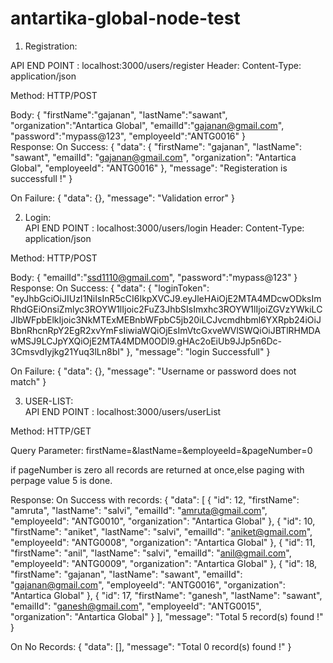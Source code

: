 # antartika-global-node-test


1) Registration:

API END POINT : localhost:3000/users/register
Header:
    Content-Type: application/json

Method: HTTP/POST

Body:
    {
        "firstName":"gajanan",
        "lastName":"sawant",
        "organization":"Antartica Global",
        "emailId":"gajanan@gmail.com",
        "password":"mypass@123",
        "employeeId":"ANTG0016"
    }    
Response:
   On Success:
        {
            "data": {
                "firstName": "gajanan",
                "lastName": "sawant",
                "emailId": "gajanan@gmail.com",
                "organization": "Antartica Global",
                "employeeId": "ANTG0016"
            },
            "message": "Registeration is successfull !"
        }    

   On Failure:
        {
            "data": {},
            "message": "Validation error"
        }

2) Login:        
API END POINT : localhost:3000/users/login
Header:
    Content-Type: application/json

Method: HTTP/POST

Body:
   {
    "emailId":"ssd1110@gmail.com",
    "password":"mypass@123"
  }
Response:
   On Success:
        {
            "data": {
                "loginToken": "eyJhbGciOiJIUzI1NiIsInR5cCI6IkpXVCJ9.eyJleHAiOjE2MTA4MDcwODksImRhdGEiOnsiZmlyc3ROYW1lIjoic2FuZ3JhbSIsImxhc3ROYW1lIjoiZGVzYWkiLCJlbWFpbElkIjoic3NkMTExMEBnbWFpbC5jb20iLCJvcmdhbml6YXRpb24iOiJBbnRhcnRpY2EgR2xvYmFsIiwiaWQiOjEsImVtcGxveWVlSWQiOiJBTlRHMDAwMSJ9LCJpYXQiOjE2MTA4MDM0ODl9.gHAc2oEiUb9JJp5n6Dc-3CmsvdIyjkg21Yuq3lLn8bI"
            },
            "message": "login Successfull"
        }  

   On Failure:
        {
            "data": {},
            "message": "Username or password does not match"
        }

3) USER-LIST:        
API END POINT : localhost:3000/users/userList

Method: HTTP/GET

Query Parameter:
   firstName=&lastName=&employeeId=&pageNumber=0

   if pageNumber is zero all records are returned at once,else paging with perpage value 5 is done.

Response:
   On Success with records:
        {
    "data": [
        {
            "id": 12,
            "firstName": "amruta",
            "lastName": "salvi",
            "emailId": "amruta@gmail.com",
            "employeeId": "ANTG0010",
            "organization": "Antartica Global"
        },
        {
            "id": 10,
            "firstName": "aniket",
            "lastName": "salvi",
            "emailId": "aniket@gmail.com",
            "employeeId": "ANTG0008",
            "organization": "Antartica Global"
        },
        {
            "id": 11,
            "firstName": "anil",
            "lastName": "salvi",
            "emailId": "anil@gmail.com",
            "employeeId": "ANTG0009",
            "organization": "Antartica Global"
        },
        {
            "id": 18,
            "firstName": "gajanan",
            "lastName": "sawant",
            "emailId": "gajanan@gmail.com",
            "employeeId": "ANTG0016",
            "organization": "Antartica Global"
        },
        {
            "id": 17,
            "firstName": "ganesh",
            "lastName": "sawant",
            "emailId": "ganesh@gmail.com",
            "employeeId": "ANTG0015",
            "organization": "Antartica Global"
        }
    ],
    "message": "Total 5 record(s) found !"
}

   On No Records:
        {
        "data": [],
        "message": "Total 0 record(s) found !"
        }
